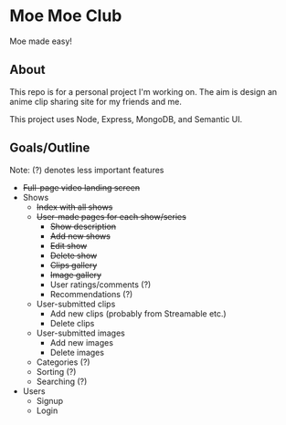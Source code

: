# Moe Moe Club
Moe made easy!

## About
This repo is for a personal project I'm working on.  The aim is design an anime clip sharing site for my friends and me.

This project uses Node, Express, MongoDB, and Semantic UI.

## Goals/Outline
Note: (?) denotes less important features

- ~~Full-page video landing screen~~
- Shows
    - ~~Index with all shows~~
    - ~~User-made pages for each show/series~~
        - ~~Show description~~
        - ~~Add new shows~~
        - ~~Edit show~~
        - ~~Delete show~~
        - ~~Clips gallery~~
        - ~~Image gallery~~
        - User ratings/comments (?)
        - Recommendations (?)
    - User-submitted clips
        - Add new clips (probably from Streamable etc.)
        - Delete clips
    - User-submitted images
        - Add new images
        - Delete images
    - Categories (?)
    - Sorting (?)
    - Searching (?)
- Users
    - Signup
    - Login